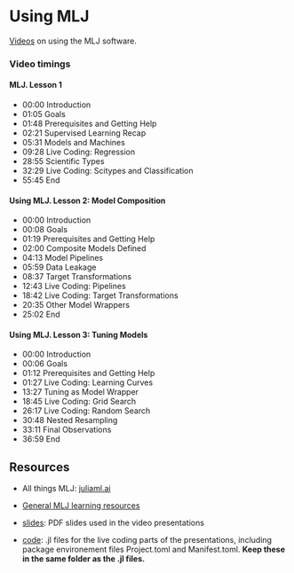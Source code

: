 # Using MLJ

[Videos]() on using the MLJ software.

### Video timings

#### MLJ. Lesson 1

- 00:00 Introduction
- 01:05 Goals
- 01:48 Prerequisites and Getting Help
- 02:21 Supervised Learning Recap
- 05:31 Models and Machines
- 09:28 Live Coding: Regression
- 28:55 Scientific Types
- 32:29 Live Coding: Scitypes and Classification
- 55:45 End

#### Using MLJ. Lesson 2: Model Composition

- 00:00 Introduction
- 00:08 Goals
- 01:19 Prerequisites and Getting Help
- 02:00 Composite Models Defined
- 04:13 Model Pipelines
- 05:59 Data Leakage
- 08:37 Target Transformations
- 12:43 Live Coding: Pipelines
- 18:42 Live Coding: Target Transformations
- 20:35 Other Model Wrappers
- 25:02 End

#### Using MLJ. Lesson 3: Tuning Models

- 00:00 Introduction
- 00:06 Goals
- 01:12 Prerequisites and Getting Help
- 01:27 Live Coding: Learning Curves
- 13:27 Tuning as Model Wrapper
- 18:45 Live Coding: Grid Search
- 26:17 Live Coding: Random Search 
- 30:48 Nested Resampling
- 33:11 Final Observations
- 36:59 End


## Resources

- All things MLJ: [juliaml.ai](https://juliaml.ai)

- [General MLJ learning resources](https://juliaai.github.io/MLJ.jl/dev/learning_mlj/)

- [slides](slides/): PDF slides used in the video presentations

- [code](code/): .jl files for the live coding parts of the presentations, including
  package environement files Project.toml and Manifest.toml. **Keep these in the same folder
  as the .jl files.**
